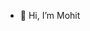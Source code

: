- 👋 Hi, I’m Mohit


<!---
Guptamoheat/Guptamoheat is a ✨ special ✨ repository because its `README.md` (this file) appears on your GitHub profile.
You can click the Preview link to take a look at your changes.
--->
